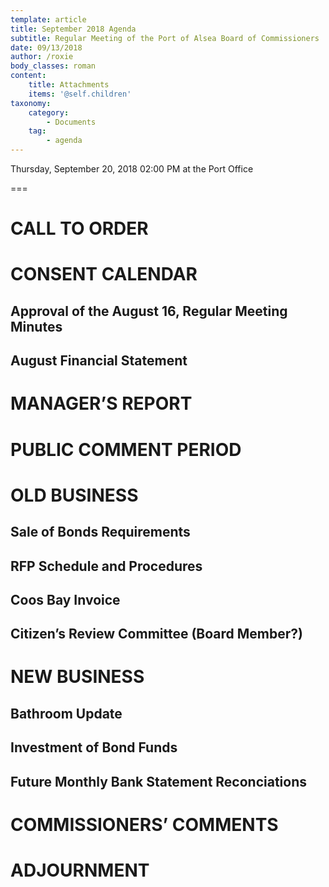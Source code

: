 ```yaml
---
template: article
title: September 2018 Agenda
subtitle: Regular Meeting of the Port of Alsea Board of Commissioners
date: 09/13/2018
author: /roxie
body_classes: roman
content:
    title: Attachments
    items: '@self.children'
taxonomy:
    category: 
        - Documents
    tag: 
        - agenda
---
```


Thursday, September 20, 2018 02:00 PM at the Port Office

===


# CALL TO ORDER

# CONSENT CALENDAR

## Approval of the August 16, Regular Meeting Minutes
## August Financial Statement

# MANAGER’S REPORT

# PUBLIC COMMENT PERIOD

# OLD BUSINESS

## Sale of Bonds Requirements
## RFP Schedule and Procedures
## Coos Bay Invoice
## Citizen’s Review Committee (Board Member?)

# NEW BUSINESS

## Bathroom Update
## Investment of Bond Funds
## Future Monthly Bank Statement Reconciations

# COMMISSIONERS’ COMMENTS

# ADJOURNMENT


